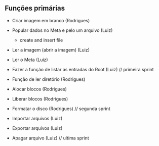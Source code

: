 ## Funções primárias
- Criar imagem em branco (Rodrigues)
- Popular dados no Meta e pelo um arquivo (Luiz)
  - create and insert file
- Ler a imagem (abrir a imagem) (Luiz)
- Ler o Meta (Luiz)
- Fazer a função de listar as entradas do Root (Luiz)
// primeira sprint

- Função de ler diretório  (Rodrigues)
- Alocar blocos (Rodrigues)
- Liberar blocos (Rodrigues)
- Formatar o disco (Rodrigues)
// segunda sprint 

- Importar arquivos (Luiz)
- Exportar arquivos (Luiz)
- Apagar arquivo (Luiz)
// ultima sprint
 






